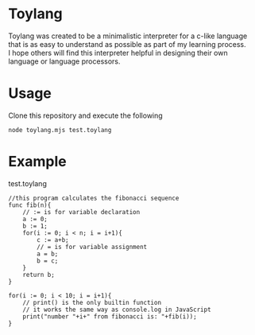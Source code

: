 # Toylang
Toylang was created to be a minimalistic interpreter for a c-like language that is as easy to understand as possible as part of my learning process.  
I hope others will find this interpreter helpful in designing their own language or language processors.

# Usage
Clone this repository and execute the following
```
node toylang.mjs test.toylang
```

# Example
test.toylang
```
//this program calculates the fibonacci sequence
func fib(n){
    // := is for variable declaration
    a := 0;
    b := 1;
    for(i := 0; i < n; i = i+1){
        c := a+b;
        // = is for variable assignment
        a = b;
        b = c;
    }
    return b;
}

for(i := 0; i < 10; i = i+1){
    // print() is the only builtin function
    // it works the same way as console.log in JavaScript
    print("number "+i+" from fibonacci is: "+fib(i));
}
```